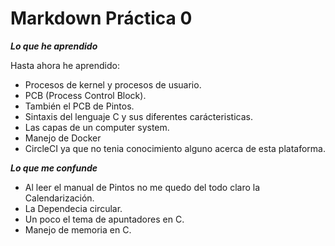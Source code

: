 # Markdown Práctica 0
<strong><em>Lo que he aprendido</em></strong>
<p>Hasta ahora he aprendido:</>
 
 * Procesos de kernel y procesos de usuario.
 * PCB (Process Control Block).
 * También el PCB de Pintos.
 * Sintaxis del lenguaje C y sus diferentes carácteristicas.
 * Las capas de un computer system.
 * Manejo de Docker 
 * CircleCI ya que no tenia conocimiento alguno acerca de esta plataforma.
 
 <strong><em>Lo que me confunde</em></strong>
 * Al leer el manual de Pintos no me quedo del todo claro la Calendarización.
 * La Dependecia circular.
 * Un poco el tema de apuntadores en C.
 * Manejo de memoria en C.


